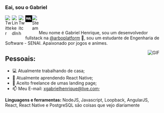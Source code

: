 ### Eai, sou o Gabriel

<a href="https://twitter.com/GabrielHTChan">
  <img align="left" alt="Twitter" width="22px" src="https://cdn.jsdelivr.net/npm/simple-icons@v3/icons/twitter.svg" />
</a>
<a href="https://www.linkedin.com/in/gabriel-henrique-tsubamoto-aa397a13b/">
  <img align="left" alt="LinkedIn" width="22px" src="https://cdn.jsdelivr.net/npm/simple-icons@v3/icons/linkedin.svg" />
</a>
<a href="https://www.twitch.tv/gabrielhtx">
  <img align="left" alt="Twitch" width="22px" src="https://cdn.jsdelivr.net/npm/simple-icons@v3/icons/twitch.svg" />
</a>
<a href="https://myanimelist.net/animelist/GabrielHTX">
  <img align="left" alt="Animelist" width="22px" src="https://github.com/gabrielht/gabrielht/blob/master/mal.jpg?raw=true" />
</a>
<a href="https://steamcommunity.com/id/SWAT3X/">
  <img align="left" alt="Steam" width="22px" src="https://cdn.jsdelivr.net/npm/simple-icons@v3/icons/steam.svg" />
</a>


<br />
<br />

Meu nome é Gabriel Henrique, sou um desenvolvedor fullstack na [@arboplatform](https://github.com/arboplatform) 🚀, sou um estudante de Engenharia de Software - SENAI. Apaixonado por jogos e animes.

  <img align="right" alt="GIF" src="https://i.pinimg.com/originals/ba/d9/2d/bad92d9fae38ef1cddcc069ed3adfba4.gif" />
  
**Pessoais:**
- 
- 💻 Atualmente trabalhando de casa;
- 🌱 Atualmente aprendendo React Native; 
- 👯 Aceito freelance de umas landing page;
- 📫 Meu E-mail: xgabrielhenrique@live.com;

**Linguagens e ferramentas:**
 NodeJS, Javascript, Loopback, AngularJS, React, React Native e PostgreSQL são coisas que vejo diariamente
###
